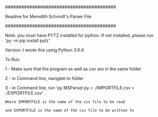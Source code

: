 ﻿#########################################
 
Readme for Meredith Schmidt's Parser File

#########################################




Note:  you must have PYTZ installed for python. If not installed, please run 'py -m pip install pytz'

Version: I wrote this using Python 3.6.4



To Run:

1 - Make sure that the program as well as csv are in the same folder

2 - in Command line, navigate to folder

3 - in Command line, run 'py MSParser.py < ./IMPORTFILE.csv > ./EXPORTFILE.csv'

    Where IMPORTFILE is the name of the csv file to be read
    
    and EXPORTFILE is the name of the csv file to be written to
    
